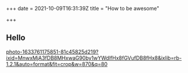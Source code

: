 +++
date = 2021-10-09T16:31:39Z
title = "How to be awesome"

+++
## Hello 

[photo-1633761175851-81c45825d219?ixid=MnwxMjA3fDB8MHxwaG90by1wYWdlfHx8fGVufDB8fHx8&ixlib=rb-1.2.1&auto=format&fit=crop&w=870&q=80](https://images.unsplash.com/photo-1633761175851-81c45825d219?ixid=MnwxMjA3fDB8MHxwaG90by1wYWdlfHx8fGVufDB8fHx8&ixlib=rb-1.2.1&auto=format&fit=crop&w=870&q=80 "photo-1633761175851-81c45825d219?ixid=MnwxMjA3fDB8MHxwaG90by1wYWdlfHx8fGVufDB8fHx8&ixlib=rb-1.2.1&auto=format&fit=crop&w=870&q=80")